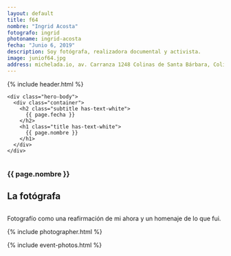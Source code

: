 ```yaml
---
layout: default
title: f64
nombre: "Ingrid Acosta"
fotografo: ingrid
photoname: ingrid-acosta
fecha: "Junio 6, 2019"
description: Soy fotógrafa, realizadora documental y activista.
image: juniof64.jpg
address: michelada.io, av. Carranza 1248 Colinas de Santa Bárbara, Colima.
---
```

<div class="parallax-container">
  <section class="hero is-large has-text-centered parallax intro intro-ingrid">
    {% include header.html %}
  
    <div class="hero-body">
      <div class="container">
        <h2 class="subtitle has-text-white">
          {{ page.fecha }}
        </h2>
        <h1 class="title has-text-white">
          {{ page.nombre }}
        </h1>
      </div>
    </div>
  </section>

  <section id="f64" class="hero is-white f64">
    <div class="hero-body">
      <div class="columns">
        <div class="column">
          <div class="column is-three-fifths">
            <h3>{{ page.nombre }}</h3>
            <h1>La fotógrafa</h1>
          </div>
          <div class="column is-three-fifths">
            <p>
            Fotografío como una reafirmación de mi ahora y un homenaje de lo que fui.
            </p>
          </div>
        </div>
      </div>
    </div>
  </section>
  
  <section class="hero is-white event">
    <div class="hero-body">
      {% include photographer.html %}
    </div>
  </section>
  
  {% include event-photos.html %}
</div>